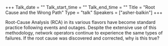 +++
Talk_date = ""
Talk_start_time = ""
Talk_end_time = ""
Title = "Root Cause and the Wrong Path"
Type = "talk"
Speakers = ["asher-balkin"]
+++

Root-Cause Analysis (RCA) in its various flavors have become standard practice following events and outages. Despite the extensive use of this methodology, network operators continue to experience the same types of failures. If the root cause was discovered and corrected, why is this true?
